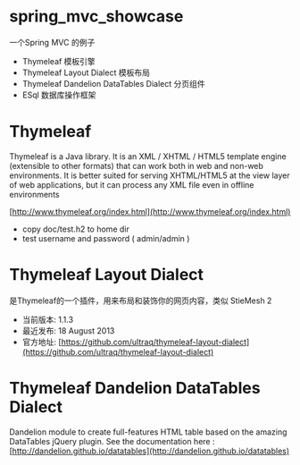 spring_mvc_showcase
===================

一个Spring MVC 的例子

* Thymeleaf 模板引擎
* Thymeleaf Layout Dialect 模板布局
* Thymeleaf Dandelion DataTables Dialect 分页组件
* ESql 数据库操作框架

Thymeleaf
=========

Thymeleaf is a Java library. It is an XML / XHTML / HTML5 template engine (extensible to other formats) that can work both in web and non-web environments. It is better suited for serving XHTML/HTML5 at the view layer of web applications, but it can process any XML file even in offline environments


[http://www.thymeleaf.org/index.html](http://www.thymeleaf.org/index.html)


* copy doc/test.h2 to home dir
* test username and password ( admin/admin )


Thymeleaf Layout Dialect
========================

是Thymeleaf的一个插件，用来布局和装饰你的网页内容，类似 StieMesh 2

 - 当前版本: 1.1.3
 - 最近发布: 18 August 2013
 - 官方地址: [https://github.com/ultraq/thymeleaf-layout-dialect](https://github.com/ultraq/thymeleaf-layout-dialect)
 



Thymeleaf Dandelion DataTables Dialect
========================

Dandelion module to create full-features HTML table based on the amazing DataTables jQuery plugin.
See the documentation here : [http://dandelion.github.io/datatables](http://dandelion.github.io/datatables)


